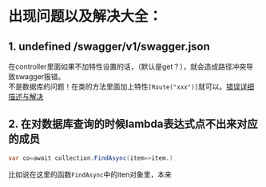 # 出现问题以及解决大全：
## 1. undefined /swagger/v1/swagger.json
在controller里面如果不加特性设置的话，（默认是get？），就会造成路径冲突导致swagger报错。  
不是数据库的问题！在类的方法里面加上特性`[Route("xxx")]`就可以。[错误详细描述与解决](https://btrehberi.com/swagger-failed-to-load-api-definition-fetch-error-undefined-hatasi-cozumu/)


## 2. 在对数据库查询的时候lambda表达式点不出来对应的成员
```csharp
var co=await collection.FindAsync(item=>item.)
```
比如说在这里的函数`FindAsync`中的iten对象里，本来